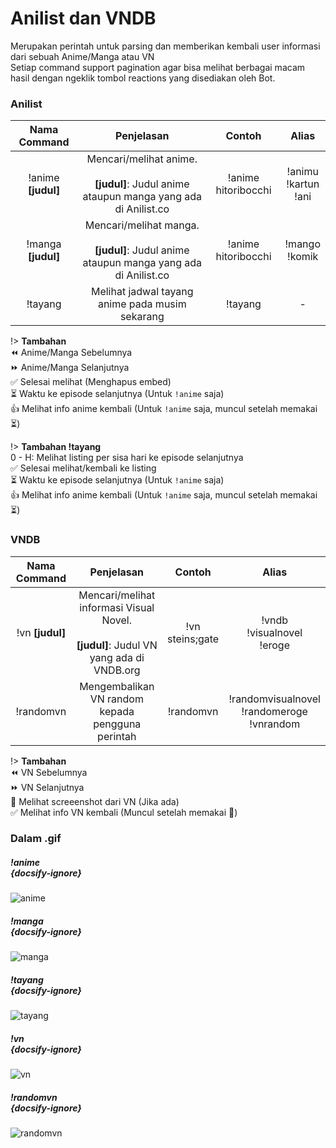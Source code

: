 # Anilist dan VNDB

Merupakan perintah untuk parsing dan memberikan kembali user informasi dari sebuah Anime/Manga atau VN<br>
Setiap command support pagination agar bisa melihat berbagai macam hasil dengan ngeklik tombol reactions yang disediakan oleh Bot.

### Anilist
| Nama Command | Penjelasan |  Contoh  | Alias |
|:------------:|:----------:|:--------:|:-----:|
| !anime **[judul]** | Mencari/melihat anime.<br><br>**[judul]**: Judul anime ataupun manga yang ada di Anilist.co | !anime hitoribocchi | !animu<br>!kartun<br>!ani |
| !manga **[judul]** | Mencari/melihat manga.<br><br>**[judul]**: Judul anime ataupun manga yang ada di Anilist.co | !anime hitoribocchi | !mango<br>!komik |
| !tayang | Melihat jadwal tayang anime pada musim sekarang | !tayang | - |


!> **Tambahan**<br>
:rewind: Anime/Manga Sebelumnya<br>
:fast_forward: Anime/Manga Selanjutnya<br>
:white_check_mark: Selesai melihat (Menghapus embed)<br>
:hourglass_flowing_sand: Waktu ke episode selanjutnya (Untuk `!anime` saja)<br>
:thumbsup: Melihat info anime kembali (Untuk `!anime` saja, muncul setelah memakai :hourglass_flowing_sand:)

!> **Tambahan !tayang**<br>
0 - H: Melihat listing per sisa hari ke episode selanjutnya<br>
:white_check_mark: Selesai melihat/kembali ke listing<br>
:hourglass_flowing_sand: Waktu ke episode selanjutnya (Untuk `!anime` saja)<br>
:thumbsup: Melihat info anime kembali (Untuk `!anime` saja, muncul setelah memakai :hourglass_flowing_sand:)

### VNDB

| Nama Command | Penjelasan |  Contoh  | Alias |
|:------------:|:----------:|:--------:|:-----:|
| !vn **[judul]** | Mencari/melihat informasi Visual Novel.<br><br>**[judul]**: Judul VN yang ada di VNDB.org | !vn steins;gate | !vndb<br>!visualnovel<br>!eroge |
| !randomvn | Mengembalikan VN random kepada pengguna perintah | !randomvn | !randomvisualnovel<br>!randomeroge<br>!vnrandom |

!> **Tambahan**<br>
:rewind: VN Sebelumnya<br>
:fast_forward: VN Selanjutnya<br>
📸 Melihat screeenshot dari VN (Jika ada)<br>
:white_check_mark: Melihat info VN kembali (Muncul setelah memakai 📸)

### Dalam .gif

##### !anime<br> {docsify-ignore}
![anime](https://p.ihateani.me/iglmwouy.gif)

##### !manga<br> {docsify-ignore}
![manga](https://p.ihateani.me/cqiojhjw.gif)

##### !tayang<br> {docsify-ignore}
![tayang](https://p.ihateani.me/xtwdutub.gif)

##### !vn<br> {docsify-ignore}
![vn](https://p.ihateani.me/lymwhknh.gif)

##### !randomvn<br> {docsify-ignore}
![randomvn](https://p.ihateani.me/iowfrccs.gif)
